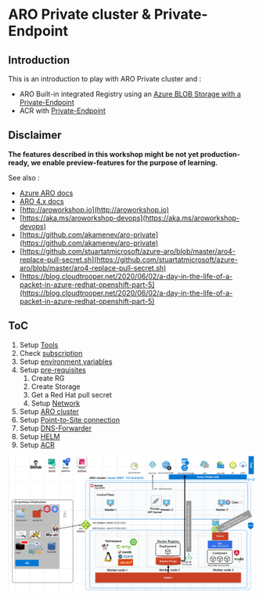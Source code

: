 # ARO Private cluster &amp; Private-Endpoint

## Introduction
This is an introduction to play with ARO Private cluster and :
- ARO Built-in integrated Registry using an [Azure BLOB Storage with a Private-Endpoint](https://docs.microsoft.com/en-us/azure/storage/common/storage-private-endpoints)
- ACR with [Private-Endpoint](https://docs.microsoft.com/en-us/azure/container-registry/container-registry-private-link#create-a-private-registry-endpoint)


## **Disclaimer**

**The features described in this workshop might be not yet production-ready, we enable preview-features for the purpose of learning.**

See also :

- [Azure ARO docs](https://docs.microsoft.com/en-us/azure/openshift/tutorial-create-cluster)
- [ARO 4.x docs](https://docs.openshift.com/aro/4/registry/architecture-component-imageregistry.html)
- [http://aroworkshop.io](http://aroworkshop.io)
- [https://aka.ms/aroworkshop-devops](https://aka.ms/aroworkshop-devops)
- [https://github.com/akamenev/aro-private](https://github.com/akamenev/aro-private)
- [https://github.com/stuartatmicrosoft/azure-aro/blob/master/aro4-replace-pull-secret.sh](https://github.com/stuartatmicrosoft/azure-aro/blob/master/aro4-replace-pull-secret.sh)
- [https://blog.cloudtrooper.net/2020/06/02/a-day-in-the-life-of-a-packet-in-azure-redhat-openshift-part-5](https://blog.cloudtrooper.net/2020/06/02/a-day-in-the-life-of-a-packet-in-azure-redhat-openshift-part-5)

## ToC

1. Setup [Tools](tools.md)
1. Check [subscription](subscription.md)
1. Setup [environment variables](set-var.md)
1. Setup [pre-requisites](setup-prereq.md)
   1. Create RG
   1. Create Storage
   1. Get a Red Hat pull secret
   1. Setup [Network](setup-network.md)
   <!-- Create [SSH Keys](setup-prereq.md#generates-your-ssh-keys) -->
1. Setup [ARO cluster](setup-aro.md)
1. Setup [Point-to-Site connection](setup-vpn-gateway.md)
1. Setup [DNS-Forwarder](setup-dns.md)
1. Setup [HELM](setup-helm.md)
1. Setup [ACR](setup-acr.md)

![ARO Architecture](./img/ARO_Architecture.png)